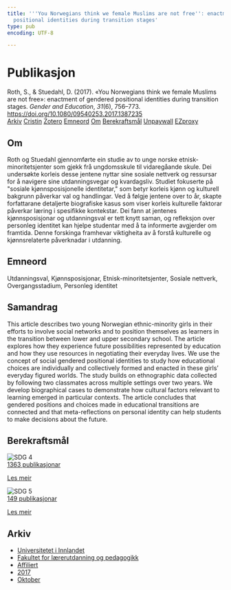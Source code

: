 ```yaml
---
title: '''You Norwegians think we female Muslims are not free'': enactment of gendered
  positional identities during transition stages'
type: pub
encoding: UTF-8

---
```

<h1>Publikasjon</h1>
<article id="csl-bib-container-HSX5AVVK" class="csl-bib-container">
  <div class="csl-bib-body"> <div class="csl-entry">Roth, S., &#38; Stuedahl, D. (2017). «You Norwegians think we female Muslims are not free»: enactment of gendered positional identities during transition stages. <i>Gender and Education</i>, <i>31</i>(6), 756–773. <a href="https://doi.org/10.1080/09540253.2017.1387235">https://doi.org/10.1080/09540253.2017.1387235</a></div> </div>
  <div class="csl-bib-buttons">
    <a href="#taxonomy-article-HSX5AVVK" alt="archive" class="csl-bib-button">Arkiv</a>
    <a href="https://app.cristin.no/results/show.jsf?id=1505094" alt="Cristin" class="csl-bib-button">Cristin</a>
    <a href="http://zotero.org/groups/5881554/items/HSX5AVVK" alt="Zotero" class="csl-bib-button">Zotero</a>
    <a href="#keywords-article-HSX5AVVK" alt="keywords" class="csl-bib-button">Emneord</a>
    <a href="#about-article-HSX5AVVK" alt="about_pub" class="csl-bib-button">Om</a>
    <a href="#sdg-article-HSX5AVVK" alt="sdg" class="csl-bib-button">Berekraftsmål</a>
    <a href="https://doi.org/10.1080/09540253.2017.1387235" alt="Unpaywall" class="csl-bib-button">Unpaywall</a>
    <a href="https://doi.org/10.1080/09540253.2017.1387235" alt="EZproxy" class="csl-bib-button">EZproxy</a>
  </div>
  <div id="csl-bib-meta-container-HSX5AVVK"></div>
</article>
<div id="csl-bib-meta-HSX5AVVK" class="csl-bib-meta">
  <article id="about-article-HSX5AVVK" class="about_pub-article">
    <h1>Om</h1>
    Roth og Stuedahl gjennomførte ein studie av to unge norske etnisk-minoritetsjenter som gjekk frå ungdomsskule til vidaregåande skule. Dei undersøkte korleis desse jentene nyttar sine sosiale nettverk og ressursar for å navigere sine utdanningsvegar og kvardagsliv. Studiet fokuserte på "sosiale kjønnsposisjonelle identitetar," som betyr korleis kjønn og kulturell bakgrunn påverkar val og handlingar. Ved å følgje jentene over to år, skapte forfattarane detaljerte biografiske kasus som viser korleis kulturelle faktorar påverkar læring i spesifikke kontekstar. Dei fann at jentenes kjønnsposisjonar og utdanningsval er tett knytt saman, og refleksjon over personleg identitet kan hjelpe studentar med å ta informerte avgjerder om framtida. Denne forskinga framhevar viktigheita av å forstå kulturelle og kjønnsrelaterte påverknadar i utdanning.
  </article>
  <article id="keywords-article-HSX5AVVK" class="keywords-article">
    <h1>Emneord</h1>
    Utdanningsval, Kjønnsposisjonar, Etnisk-minoritetsjenter, Sosiale nettverk, Overgangsstadium, Personleg identitet
  </article>
  <article id="abstract-article-HSX5AVVK" class="abstract-article">
    <h1>Samandrag</h1>
    This article describes two young Norwegian ethnic-minority girls in their efforts to involve social networks and to position themselves as learners in the transition between lower and upper secondary school. The article explores how they experience future possibilities represented by education and how they use resources in negotiating their everyday lives. We use the concept of social gendered positional identities to study how educational choices are individually and collectively formed and enacted in these girls’ everyday figured worlds. The study builds on ethnographic data collected by following two classmates across multiple settings over two years. We develop biographical cases to demonstrate how cultural factors relevant to learning emerged in particular contexts. The article concludes that gendered positions and choices made in educational transitions are connected and that meta-reflections on personal identity can help students to make decisions about the future.
  </article>
  <article id="sdg-article-HSX5AVVK" class="sdg-article">
    <h1>Berekraftsmål</h1>
    <div class="sdg-container"><div id="sdg4" class="sdg">
        <img src="{{< params subfolder >}}images/sdg/sdg04_nn.png" class="image" alt="SDG 4">
        <div class="sdg-overlay">
          <a href="{{< params subfolder >}}nn/archive/?sdg=4#archive" class="sdg-publication-count"><span>1363</span> publikasjonar</a>
          <p><a href="https://fn.no/om-fn/fns-baerekraftsmaal/god-utdanning?lang=nno-NO" class="sdg-read-more">Les meir</a></p>
        </div>
      </div> <div id="sdg5" class="sdg">
        <img src="{{< params subfolder >}}images/sdg/sdg05_nn.png" class="image" alt="SDG 5">
        <div class="sdg-overlay">
          <a href="{{< params subfolder >}}nn/archive/?sdg=5#archive" class="sdg-publication-count"><span>149</span> publikasjonar</a>
          <p><a href="https://fn.no/om-fn/fns-baerekraftsmaal/likestilling-mellom-kjoennene?lang=nno-NO" class="sdg-read-more">Les meir</a></p>
        </div>
      </div></div>
  </article>
  <article id="taxonomy-article-HSX5AVVK" class="taxonomy-article">
    <h1>Arkiv</h1>
    <ul>
      <li><a href="{{< params subfolder >}}nn/archive/?key=3DCRN523">Universitetet i Innlandet</a></li>
      <li><a href="{{< params subfolder >}}nn/archive/?key=WYNZA47F">Fakultet for lærerutdanning og pedagogikk</a></li>
      <li><a href="{{< params subfolder >}}nn/archive/?key=2ZAN5K7T">Affiliert</a></li>
      <li><a href="{{< params subfolder >}}nn/archive/?key=6HCJH8II">2017</a></li>
      <li><a href="{{< params subfolder >}}nn/archive/?key=XDC22ELZ">Oktober</a></li>
    </ul>
  </article>
</div>
